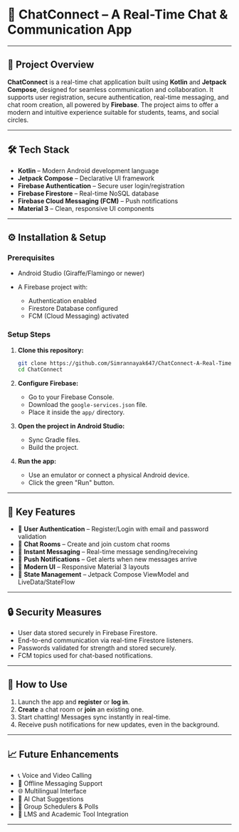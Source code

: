 # 💬 ChatConnect – A Real-Time Chat & Communication App

---

## 📌 Project Overview

**ChatConnect** is a real-time chat application built using **Kotlin** and **Jetpack Compose**, designed for seamless communication and collaboration. It supports user registration, secure authentication, real-time messaging, and chat room creation, all powered by **Firebase**. The project aims to offer a modern and intuitive experience suitable for students, teams, and social circles.

---

## 🛠 Tech Stack

* **Kotlin** – Modern Android development language
* **Jetpack Compose** – Declarative UI framework
* **Firebase Authentication** – Secure user login/registration
* **Firebase Firestore** – Real-time NoSQL database
* **Firebase Cloud Messaging (FCM)** – Push notifications
* **Material 3** – Clean, responsive UI components

---

## ⚙️ Installation & Setup

### Prerequisites

* Android Studio (Giraffe/Flamingo or newer)
* A Firebase project with:

  * Authentication enabled
  * Firestore Database configured
  * FCM (Cloud Messaging) activated

### Setup Steps

1. **Clone this repository:**

   ```bash
   git clone https://github.com/Simrannayak647/ChatConnect-A-Real-Time-Chat-and-Communication-App.git
   cd ChatConnect
   ```

2. **Configure Firebase:**

   * Go to your Firebase Console.
   * Download the `google-services.json` file.
   * Place it inside the `app/` directory.

3. **Open the project in Android Studio:**

   * Sync Gradle files.
   * Build the project.

4. **Run the app:**

   * Use an emulator or connect a physical Android device.
   * Click the green "Run" button.

---

## 🚀 Key Features

* 🔐 **User Authentication** – Register/Login with email and password validation
* 💬 **Chat Rooms** – Create and join custom chat rooms
* 📨 **Instant Messaging** – Real-time message sending/receiving
* 🔔 **Push Notifications** – Get alerts when new messages arrive
* 🎨 **Modern UI** – Responsive Material 3 layouts
* 🧠 **State Management** – Jetpack Compose ViewModel and LiveData/StateFlow

---

## 🔒 Security Measures

* User data stored securely in Firebase Firestore.
* End-to-end communication via real-time Firestore listeners.
* Passwords validated for strength and stored securely.
* FCM topics used for chat-based notifications.

---

## 📲 How to Use

1. Launch the app and **register** or **log in**.
2. **Create** a chat room or **join** an existing one.
3. Start chatting! Messages sync instantly in real-time.
4. Receive push notifications for new updates, even in the background.

---

## 📈 Future Enhancements

* 📞 Voice and Video Calling
* 📶 Offline Messaging Support
* 🌐 Multilingual Interface
* 🧠 AI Chat Suggestions
* 📆 Group Schedulers & Polls
* 🧩 LMS and Academic Tool Integration

---


